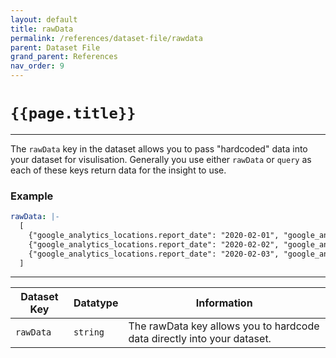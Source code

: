 ```yaml
---
layout: default
title: rawData
permalink: /references/dataset-file/rawdata
parent: Dataset File
grand_parent: References
nav_order: 9
---
```


# `{{page.title}}`

---

The `rawData` key in the dataset allows you to pass "hardcoded" data into your dataset for visulisation. Generally you use either `rawData` or `query` as each of these keys return data for the insight to use.

### Example

```yaml
rawData: |-
  [
    {"google_analytics_locations.report_date": "2020-02-01", "google_analytics_locations.total_users": 12},
    {"google_analytics_locations.report_date": "2020-02-02", "google_analytics_locations.total_users": 19},
    {"google_analytics_locations.report_date": "2020-02-03", "google_analytics_locations.total_users": 3}
  ]
```

---

Dataset Key | Datatype | Information
----------- | -------- | -----------
`rawData` | `string` | The rawData key allows you to hardcode data directly into your dataset.